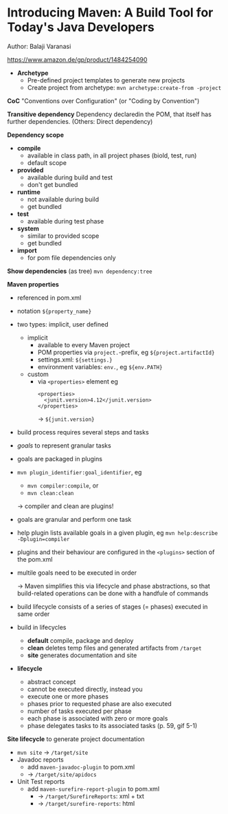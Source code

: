 # Introducing Maven: A Build Tool for Today's Java Developers
Author: Balaji Varanasi

https://www.amazon.de/gp/product/1484254090

* **Archetype**
  * Pre-defined project templates to generate new projects
  * Create project from archetype: `mvn archetype:create-from -project`

**CoC** "Conventions over Configuration" (or "Coding by Convention")  

**Transitive dependency** Dependency declaredin the POM, that itself has further dependencies. (Others: Direct dependency)  

**Dependency scope**
* **compile**
  * available in class path, in all project phases (biold, test, run)
  * default scope
* **provided**
  * available during build and test
  * don't get bundled
* **runtime**
  * not available during build
  * get bundled
* **test**
  * available during test phase
* **system**
  * similar to provided scope
  * get bundled
* **import**
  * for pom file dependencies only  

**Show dependencies** (as tree) `mvn dependency:tree`  

**Maven properties**
  * referenced in pom.xml
  * notation `${property_name}`
  * two types: implicit, user defined
    * implicit
      * available to every Maven project
      * POM properties via `project.`-prefix, eg `${project.artifactId}`
      * settings.xml: `${settings.}`
      * environment variables: `env.`, eg `${env.PATH}`
    * custom
      * via `<properties>` element eg 
        ```
        <properties>
          <junit.version>4.12</junit.version>
        </properties>
        ```
        → `${junit.version}`

* build process requires several steps and tasks
* _goals_ to represent granular tasks
* goals are packaged in plugins
* `mvn plugin_identifier:goal_identifier`, eg
  * `mvn compiler:compile`, or
  * `mvn clean:clean`
  
  → compiler and clean are plugins!
* goals are granular and perform one task
* help plugin lists available goals in a given plugin, eg `mvn help:describe -Dplugin=compiler`
* plugins and their behaviour are configured in the `<plugins>` section of the pom.xml
* multile goals need to be executed in order

  → Maven simplifies this via lifecycle and phase abstractions, so that build-related operations can be done with a handfule of commands
* build lifecycle consists of a series of stages (= phases) executed in same order
* build in lifecycles
  * **default** compile, package and deploy
  * **clean** deletes temp files and generated artifacts from `/target`
  * **site** generates documentation and site

* **lifecycle**
  * abstract concept
  * cannot be executed directly, instead you
  * execute one or more phases
  * phases prior to requested phase are also executed
  * number of tasks executed per phase
  * each phase is associated with zero or more goals
  * phase delegates tasks to its associated tasks (p. 59, gif 5-1)
  
**Site lifecycle** to generate project documentation
* `mvn site` → `/target/site`
* Javadoc reports
  * add `maven-javadoc-plugin` to pom.xml
  * → `/target/site/apidocs`
* Unit Test reports
  * add `maven-surefire-report-plugin` to pom.xml
      * → `/target/SurefireReports`: xml + txt
      * → `/target/surefire-reports`: html